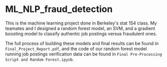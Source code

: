 # ML_NLP_fraud_detection
This is the machine learning project done in Berkeley's stat 154 class. My teamates and I designed a random forest model, an SVM, and a gradient boosting model to classify
authentic job postings versus fraudulent ones. 

The full process of building these models and final results can be found in `Final_Project_Report.pdf`, and the code of our random forest model running job postings verification data can be found in `Final Pre-Processing Script and Random Forest.ipynb`.
